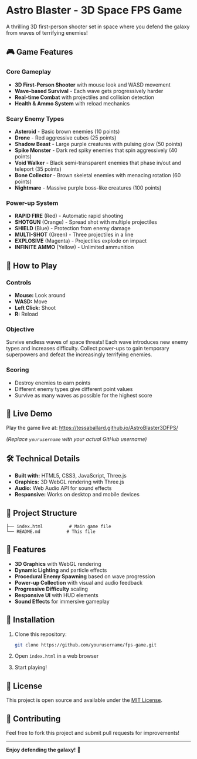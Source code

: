 # Astro Blaster - 3D Space FPS Game

A thrilling 3D first-person shooter set in space where you defend the galaxy from waves of terrifying enemies!

## 🎮 Game Features

### Core Gameplay

- **3D First-Person Shooter** with mouse look and WASD movement
- **Wave-based Survival** - Each wave gets progressively harder
- **Real-time Combat** with projectiles and collision detection
- **Health & Ammo System** with reload mechanics

### Scary Enemy Types

- **Asteroid** - Basic brown enemies (10 points)
- **Drone** - Red aggressive cubes (25 points)
- **Shadow Beast** - Large purple creatures with pulsing glow (50 points)
- **Spike Monster** - Dark red spiky enemies that spin aggressively (40 points)
- **Void Walker** - Black semi-transparent enemies that phase in/out and teleport (35 points)
- **Bone Collector** - Brown skeletal enemies with menacing rotation (60 points)
- **Nightmare** - Massive purple boss-like creatures (100 points)

### Power-up System

- **RAPID FIRE** (Red) - Automatic rapid shooting
- **SHOTGUN** (Orange) - Spread shot with multiple projectiles
- **SHIELD** (Blue) - Protection from enemy damage
- **MULTI-SHOT** (Green) - Three projectiles in a line
- **EXPLOSIVE** (Magenta) - Projectiles explode on impact
- **INFINITE AMMO** (Yellow) - Unlimited ammunition

## 🎯 How to Play

### Controls

- **Mouse:** Look around
- **WASD:** Move
- **Left Click:** Shoot
- **R:** Reload

### Objective

Survive endless waves of space threats! Each wave introduces new enemy types and increases difficulty. Collect power-ups to gain temporary superpowers and defeat the increasingly terrifying enemies.

### Scoring

- Destroy enemies to earn points
- Different enemy types give different point values
- Survive as many waves as possible for the highest score

## 🚀 Live Demo

Play the game live at: https://tessaballard.github.io/AstroBlaster3DFPS/

_(Replace `yourusername` with your actual GitHub username)_

## 🛠️ Technical Details

- **Built with:** HTML5, CSS3, JavaScript, Three.js
- **Graphics:** 3D WebGL rendering with Three.js
- **Audio:** Web Audio API for sound effects
- **Responsive:** Works on desktop and mobile devices

## 📁 Project Structure

```
├── index.html          # Main game file
└── README.md          # This file
```

## 🎨 Features

- **3D Graphics** with WebGL rendering
- **Dynamic Lighting** and particle effects
- **Procedural Enemy Spawning** based on wave progression
- **Power-up Collection** with visual and audio feedback
- **Progressive Difficulty** scaling
- **Responsive UI** with HUD elements
- **Sound Effects** for immersive gameplay

## 🔧 Installation

1. Clone this repository:

   ```bash
   git clone https://github.com/yourusername/fps-game.git
   ```

2. Open `index.html` in a web browser
3. Start playing!

## 📝 License

This project is open source and available under the [MIT License](LICENSE).

## 🤝 Contributing

Feel free to fork this project and submit pull requests for improvements!

---

**Enjoy defending the galaxy!** 🌌
